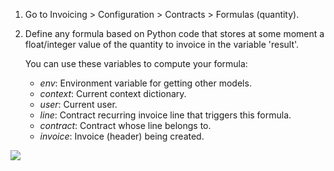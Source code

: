 1.  Go to Invoicing \> Configuration \> Contracts \> Formulas
    (quantity).

2.  Define any formula based on Python code that stores at some moment a
    float/integer value of the quantity to invoice in the variable
    'result'.

    You can use these variables to compute your formula:

    - *env*: Environment variable for getting other models.
    - *context*: Current context dictionary.
    - *user*: Current user.
    - *line*: Contract recurring invoice line that triggers this
      formula.
    - *contract*: Contract whose line belongs to.
    - *invoice*: Invoice (header) being created.

![](images/formula_form.png)
